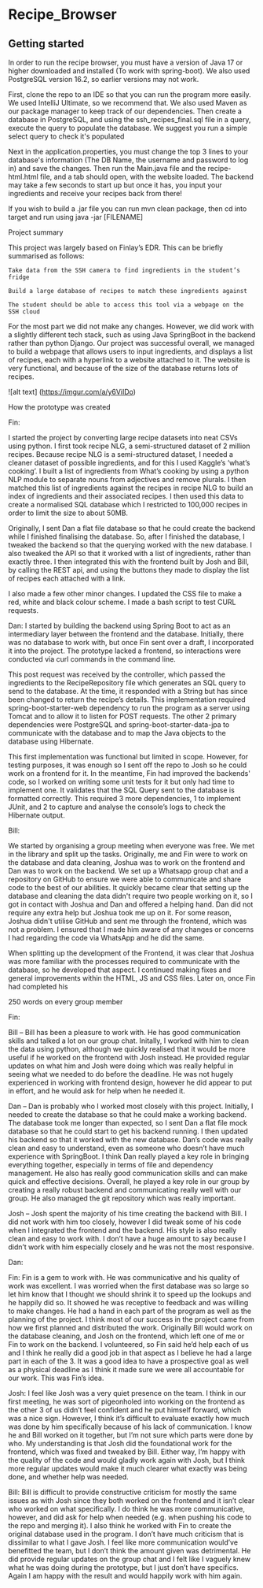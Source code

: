 # Recipe_Browser



## Getting started
In order to run the recipe browser, you must have a version of Java 17 or higher downloaded and installed (To work with spring-boot). We also used PostgreSQL version 16.2, so earlier versions may not work.

First, clone the repo to an IDE so that you can run the program more easily. We used IntelliJ Ultimate, so we recommend that. We also used Maven as our package manager to keep track of our dependencies. Then create a database in PostgreSQL, and using the ssh_recipes_final.sql file in a query, execute the query to populate the database. We suggest you run a simple select query to check it's populated

Next in the application.properties, you must change the top 3 lines to your database's information (The DB Name, the username and password to log in) and save the changes. Then run the Main.java file and the recipe-html.html file, and a tab should open, with the website loaded. The backend may take a few seconds to start up but once it has, you input your ingredients and receive your recipes back from there!

If you wish to build a .jar file you can run mvn clean package, then cd into target and run using java -jar [FILENAME]


Project summary 

This project was largely based on Finlay’s EDR. This can be briefly summarised as follows: 

    Take data from the SSH camera to find ingredients in the student’s fridge 

    Build a large database of recipes to match these ingredients against 

    The student should be able to access this tool via a webpage on the SSH cloud 

For the most part we did not make any changes. However, we did work with a slightly different tech stack, such as using Java SpringBoot in the backend rather than python Django. Our project was successful overall, we managed to build a webpage that allows users to input ingredients, and displays a list of recipes, each with a hyperlink to a website attached to it. The website is very functional, and because of the size of the database returns lots of recipes. 

![alt text] (https://imgur.com/a/y6ViIDo) 

 

 

How the prototype was created 

Fin: 

I started the project by converting large recipe datasets into neat CSVs using python. I first took recipe NLG, a semi-structured dataset of 2 million recipes. Because recipe NLG is a semi-structured dataset, I needed a cleaner dataset of possible ingredients, and for this I used Kaggle’s ‘what’s cooking’. I built a list of ingredients from What’s cooking by using a python NLP module to separate nouns from adjectives and remove plurals. I then matched this list of ingredients against the recipes in recipe NLG to build an index of ingredients and their associated recipes. I then used this data to create a normalised SQL database which I restricted to 100,000 recipes in order to limit the size to about 50MB. 

Originally, I sent Dan a flat file database so that he could create the backend while I finished finalising the database. So, after I finished the database, I tweaked the backend so that the querying worked with the new database. I also tweaked the API so that it worked with a list of ingredients, rather than exactly three. I then integrated this with the frontend built by Josh and Bill, by calling the REST api, and using the buttons they made to display the list of recipes each attached with a link. 

I also made a few other minor changes. I updated the CSS file to make a red, white and black colour scheme. I made a bash script to test CURL requests.  

 

Dan: I started by building the backend using Spring Boot to act as an intermediary layer between the frontend and the database. Initially, there was no database to work with, but once Fin sent over a draft, I incorporated it into the project. The prototype lacked a frontend, so interactions were conducted via curl commands in the command line. 

 

This post request was received by the controller, which passed the ingredients to the RecipeRepository file which generates an SQL query to send to the database. At the time, it responded with a String but has since been changed to return the recipe’s details. This implementation required spring-boot-starter-web dependency to run the program as a server using Tomcat and to allow it to listen for POST requests. The other 2 primary dependencies were PostgreSQL and spring-boot-starter-data-jpa to communicate with the database and to map the Java objects to the database using Hibernate. 

 

This first implementation was functional but limited in scope. However, for testing purposes, it was enough so I sent off the repo to Josh so he could work on a frontend for it. In the meantime, Fin had improved the backends' code, so I worked on writing some unit tests for it but only had time to implement one. It validates that the SQL Query sent to the database is formatted correctly. This required 3 more dependencies, 1 to implement JUnit, and 2 to capture and analyse the console’s logs to check the Hibernate output.  

 

 

Bill:  

We started by organising a group meeting when everyone was free. We met in the library and split up the tasks. Originally, me and Fin were to work on the database and data cleaning, Joshua was to work on the frontend and Dan was to work on the backend. We set up a Whatsapp group chat and a repository on GitHub to ensure we were able to communicate and share code to the best of our abilities. It quickly became clear that setting up the database and cleaning the data didn't require two people working on it, so I got in contact with Joshua and Dan and offered a helping hand. Dan did not require any extra help but Joshua took me up on it. For some reason, Joshua didn't utilise GitHub and sent me through the frontend, which was not a problem. I ensured that I made him aware of any changes or concerns I had regarding the code via WhatsApp and he did the same. 

 

When splitting up the development of the Frontend, it was clear that Joshua was more familiar with the processes required to communicate with the database, so he developed that aspect. I continued making fixes and general improvements within the HTML, JS and CSS files. Later on, once Fin had completed his  

 

 

 

 

250 words on every group member 

Fin: 

Bill – Bill has been a pleasure to work with. He has good communication skills and talked a lot on our group chat. Initally, I worked with him to clean the data using python, although we quickly realised that it would be more useful if he worked on the frontend with Josh instead. He provided regular updates on what him and Josh were doing which was really helpful in seeing what we needed to do before the deadline. He was not hugely experienced in working with frontend design, however he did appear to put in effort, and he would ask for help when he needed it. 

Dan – Dan is probably who I worked most closely with this project. Initially, I needed to create the database so that he could make a working backend. The database took me longer than expected, so I sent Dan a flat file mock database so that he could start to get his backend running. I then updated his backend so that it worked with the new database. Dan’s code was really clean and easy to understand, even as someone who doesn’t have much experience with SpringBoot. I think Dan really played a key role in bringing everything together, especially in terms of file and dependency management. He also has really good communication skills and can make quick and effective decisions. Overall, he played a key role in our group by creating a really robust backend and communicating really well with our group. He also managed the git repository which was really important. 

Josh – Josh spent the majority of his time creating the backend with Bill. I did not work with him too closely, however I did tweak some of his code when I integrated the frontend and the backend. His style is also really clean and easy to work with. I don’t have a huge amount to say because I didn’t work with him especially closely and he was not the most responsive. 

 

Dan: 

Fin: Fin is a gem to work with. He was communicative and his quality of work was excellent. I was worried when the first database was so large so let him know that I thought we should shrink it to speed up the lookups and he happily did so. It showed he was receptive to feedback and was willing to make changes. He had a hand in each part of the program as well as the planning of the project. I think most of our success in the project came from how we first planned and distributed the work. Originally Bill would work on the database cleaning, and Josh on the frontend, which left one of me or Fin to work on the backend. I volunteered, so Fin said he’d help each of us and I think he really did a good job in that aspect as I believe he had a large part in each of the 3.  It was a good idea to have a prospective goal as well as a physical deadline as I think it made sure we were all accountable for our work. This was Fin’s idea. 

 

Josh: I feel like Josh was a very quiet presence on the team. I think in our first meeting, he was sort of pigeonholed into working on the frontend as the other 3 of us didn’t feel confident and he put himself forward, which was a nice sign. However, I think it’s difficult to evaluate exactly how much was done by him specifically because of his lack of communication. I know he and Bill worked on it together, but I’m not sure which parts were done by who. My understanding is that Josh did the foundational work for the frontend, which was fixed and tweaked by Bill.  Either way, I’m happy with the quality of the code and would gladly work again with Josh, but I think more regular updates would make it much clearer what exactly was being done, and whether help was needed.  

 

Bill: Bill is difficult to provide constructive criticism for mostly the same issues as with Josh since they both worked on the frontend and it isn’t clear who worked on what specifically. I do think he was more communicative, however, and did ask for help when needed (e.g. when pushing his code to the repo and merging it). I also think he worked with Fin to create the original database used in the program. I don’t have much criticism that is dissimilar to what I gave Josh. I feel like more communication would’ve benefitted the team, but I don’t think the amount given was detrimental. He did provide regular updates on the group chat and I felt like I vaguely knew what he was doing during the prototype, but I just don’t have specifics. Again I am happy with the result and would happily work with him again. 

 

 

 
